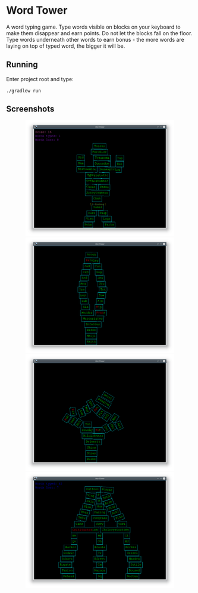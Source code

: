 # Word Tower
A word typing game. Type words visible on blocks on your keyboard to make them disappear and earn points. Do not let the blocks fall on the floor. Type words underneath other words to earn bonus - the more words are laying on top of typed word, the bigger it will be.

## Running

Enter project root and type:

```
./gradlew run
```

## Screenshots

<p align="center">
<img src="https://raw.githubusercontent.com/lonski/word-tower/master/screenshots/Screenshot_20180320_234518.png" width="400">
<img src="https://raw.githubusercontent.com/lonski/word-tower/master/screenshots/Screenshot_20180320_230703.png" width="400">
<img src="https://raw.githubusercontent.com/lonski/word-tower/master/screenshots/Screenshot_20180320_230740.png" width="400">
<img src="https://raw.githubusercontent.com/lonski/word-tower/master/screenshots/Screenshot_20180322_232858.png" width="400">

</p>
